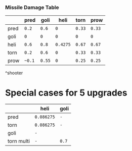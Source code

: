 
### Missile Damage Table


|     | pred | goli | heli   | torn | prow |
|-----|------|------|--------|------|------|
|pred |`0.2` |`0.6` |`0`     |`0.33`|`0.33`|
|goli |`0`   |`0`   |`0`     |`0`   |`0`   |
|heli |`0.6` |`0.8` |`0.4275`|`0.67`|`0.67`|
|torn |`0.2` |`0.6` |`0`     |`0.33`|`0.33`|
|prow |`~0.1`|`0.55`|`0`     |`0.25`|`0.25`|
^shooter

# Special cases for 5 upgrades

|     | heli     | goli
|-----|----------|------
|pred |`0.086275`| `-`
|torn |`0.086275`| `-`
|goli |`-`       |
|torn multi| `-` | `0.7`
